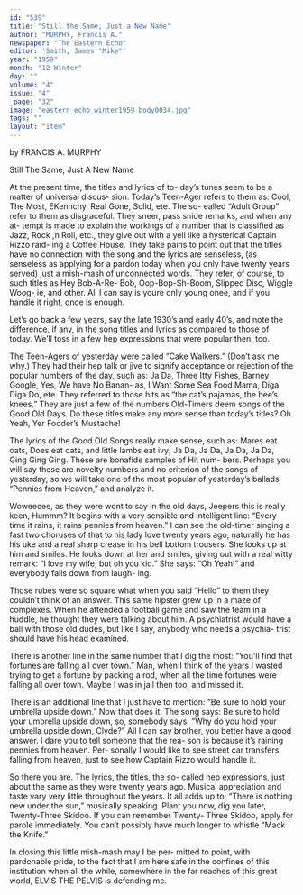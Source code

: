 ```yaml
---
id: "539"
title: "Still the Same, Just a New Name"
author: "MURPHY, Francis A."
newspaper: "The Eastern Echo"
editor: 'Smith, James "Mike"'
year: "1959"
month: "12 Winter"
day: ""
volume: "4"
issue: "4"
_page: "32"
image: "eastern_echo_winter1959_body0034.jpg"
tags: ""
layout: "item"
---
```

by FRANCIS A. MURPHY

Still The Same,
Just A New Name

At the present time, the titles and lyrics of to-
day’s tunes seem to be a matter of universal discus-
sion. Today’s Teen-Ager refers to them as: Cool,
The Most, EKennchy, Real Gone, Solid, ete. The so-
ealled “Adult Group” refer to them as disgraceful.
They sneer, pass snide remarks, and when any at-
tempt is made to explain the workings of a number
that is classified as Jazz, Rock ,n Roll, etc., they give
out with a yell like a hysterical Captain Rizzo raid-
ing a Coffee House. They take pains to point out
that the titles have no connection with the song and
the lyrics are senseless, (as senseless as applying for
a pardon today when you only have twenty years
served) just a mish-mash of unconnected words.
They refer, of course, to such titles as Hey Bob-A-Re-
Bob, Oop-Bop-Sh-Boom, Slipped Disc, Wiggle Woog-
ie, and other. All I can say is youre only young
onee, and if you handle it right, once is enough.

Let’s go back a few years, say the late 1930’s
and early 40’s, and note the difference, if any, in the
song titles and lyrics as compared to those of today.
We’ll toss in a few hep expressions that were popular
then, too.

The Teen-Agers of yesterday were called “Cake
Walkers.” (Don’t ask me why.) They had their hep
talk or jive to signify acceptance or rejection of the
popular numbers of the day, such as: Ja Da, Three
Itty Fishes, Barney Google, Yes, We have No Banan-
as, I Want Some Sea Food Mama, Diga Diga Do, ete.
They referred to those hits as “the cat’s pajamas, the
bee’s knees.” They are just a few of the numbers
Old-Timers deem songs of the Good Old Days. Do
these titles make any more sense than today’s titles?
Oh Yeah, Yer Fodder’s Mustache!

The lyrics of the Good Old Songs really make
sense, such as: Mares eat oats, Does eat oats, and
little lambs eat ivy; Ja Da, Ja Da, Ja Da, Ja Da, Ging
Ging Ging. These are bonafide samples of Hit num-
bers. Perhaps you will say these are novelty numbers
and no eriterion of the songs of yesterday, so we will
take one of the most popular of yesterday’s ballads,
“Pennies from Heaven,” and analyze it.

Woweecee, as they were wont to say in the old
days, Jeepers this is really keen, Hummm? It begins
with a very sensible and intelligent line: “Every
time it rains, it rains pennies from heaven.” I can
see the old-timer singing a fast two choruses of that
to his lady love twenty years ago, naturally he has
his uke and a real sharp crease in his bell bottom
trousers. She looks up at him and smiles. He looks
down at her and smiles, giving out with a real witty
remark: “I love my wife, but oh you kid.” She says:
“Oh Yeah!” and everybody falls down from laugh-
ing.

Those rubes were so square what when you said
“Hello” to them they couldn’t think of an answer.
This same hipster grew up in a maze of complexes.
When he attended a football game and saw the team
in a huddle, he thought they were talking about him.
A psychiatrist would have a ball with those old
dudes, but like I say, anybody who needs a psychia-
trist should have his head examined.

There is another line in the same number that I
dig the most: “You'll find that fortunes are falling
all over town.” Man, when I think of the years I
wasted trying to get a fortune by packing a rod,
when all the time fortunes were falling all over town.
Maybe I was in jail then too, and missed it.

There is an additional line that I just have to
mention: “Be sure to hold your umbrella upside
down.” Now that does it. The song says: Be sure
to hold your umbrella upside down, so, somebody
says: “Why do you hold your umbrella upside down,
Clyde?” All I can say brother, you better have a
good answer. I dare you to tell someone that the rea-
son is because it’s raining pennies from heaven. Per-
sonally I would like to see street car transfers falling
from heaven, just to see how Captain Rizzo would
handle it.

So there you are. The lyrics, the titles, the so-
called hep expressions, just about the same as they
were twenty years ago. Musical appreciation and
taste vary very little throughout the years. It all
adds up to: “There is nothing new under the sun,”
musically speaking. Plant you now, dig you later,
Twenty-Three Skidoo. If you can remember Twenty-
Three Skidoo, apply for parole immediately. You
can’t possibly have much longer to whistle “Mack
the Knife.”

In closing this little mish-mash may I be per-
mitted to point, with pardonable pride, to the fact
that I am here safe in the confines of this institution
when all the while, somewhere in the far reaches of
this great world, ELVIS THE PELVIS is defending
me.
